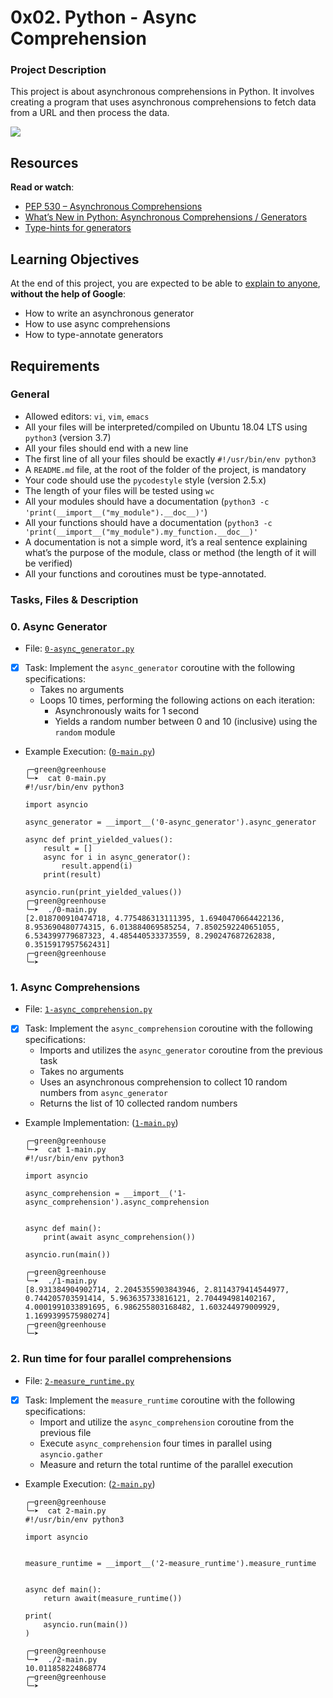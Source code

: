 # 0x02. Python - Async Comprehension
### Project Description
This project is about asynchronous comprehensions in Python. It involves creating a program that uses asynchronous comprehensions to fetch data from a URL and then process the data.

![](https://s3.amazonaws.com/alx-intranet.hbtn.io/uploads/medias/2019/12/ee85b9f67c384e29525b.png?X-Amz-Algorithm=AWS4-HMAC-SHA256&X-Amz-Credential=AKIARDDGGGOUSBVO6H7D%2F20240806%2Fus-east-1%2Fs3%2Faws4_request&X-Amz-Date=20240806T115425Z&X-Amz-Expires=86400&X-Amz-SignedHeaders=host&X-Amz-Signature=2a963d8e22b2d9669fcbb5e6a0d848a1148c9d60a26554103a64b02873f928ab)

## Resources

**Read or watch**:

- [PEP 530 – Asynchronous Comprehensions](https://peps.python.org/pep-0530/ "PEP 530 -- Asynchronous Comprehensions")
- [What’s New in Python: Asynchronous Comprehensions / Generators](https://www.blog.pythonlibrary.org/2017/02/14/whats-new-in-python-asynchronous-comprehensions-generators/ "What’s New in Python: Asynchronous Comprehensions / Generators")
- [Type-hints for generators](https://stackoverflow.com/questions/42531143/how-to-type-hint-a-generator-in-python-3 "Type-hints for generators")

## Learning Objectives

At the end of this project, you are expected to be able to [explain to anyone](https://intranet.alxswe.com/rltoken/_jK22HqiCeh5NjKJ4ZHBww "explain to anyone"), **without the help of Google**:

- How to write an asynchronous generator
- How to use async comprehensions
- How to type-annotate generators

## Requirements

### General

- Allowed editors: `vi`, `vim`, `emacs`
- All your files will be interpreted/compiled on Ubuntu 18.04 LTS using `python3` (version 3.7)
- All your files should end with a new line
- The first line of all your files should be exactly `#!/usr/bin/env python3`
- A `README.md` file, at the root of the folder of the project, is mandatory
- Your code should use the `pycodestyle` style (version 2.5.x)
- The length of your files will be tested using `wc`
- All your modules should have a documentation (`python3 -c 'print(__import__("my_module").__doc__)'`)
- All your functions should have a documentation (`python3 -c 'print(__import__("my_module").my_function.__doc__)'`
- A documentation is not a simple word, it’s a real sentence explaining what’s the purpose of the module, class or method (the length of it will be verified)
- All your functions and coroutines must be type-annotated.

### Tasks, Files & Description
### 0. Async Generator
- File: [`0-async_generator.py`](./0-async_generator.py "0-async_generator.py")
- [x] Task: Implement the `async_generator` coroutine with the following specifications:
	- Takes no arguments
	- Loops 10 times, performing the following actions on each iteration:
	    - Asynchronously waits for 1 second
	    - Yields a random number between 0 and 10 (inclusive) using the `random` module
- Example Execution: ([`0-main.py`](./0-main.py "0-main.py"))
    ```
    ╭─green@greenhouse 
    ╰─➤  cat 0-main.py 
    #!/usr/bin/env python3

    import asyncio

    async_generator = __import__('0-async_generator').async_generator

    async def print_yielded_values():
        result = []
        async for i in async_generator():
            result.append(i)
        print(result)

    asyncio.run(print_yielded_values())
    ╭─green@greenhouse 
    ╰─➤  ./0-main.py
    [2.018700910474718, 4.775486313111395, 1.6940470664422136, 8.953690480774315, 6.013884069585254, 7.8502592240651055, 6.534399779687323, 4.485440533373559, 8.290247687262838, 0.3515917957562431]
    ╭─green@greenhouse 
    ╰─➤  
    ```

### 1. Async Comprehensions
- File: [`1-async_comprehension.py`](./1-async_comprehension.py "1-async_comprehension.py")
- [x] Task: Implement the `async_comprehension` coroutine with the following specifications:
	- Imports and utilizes the `async_generator` coroutine from the previous task
	- Takes no arguments
	- Uses an asynchronous comprehension to collect 10 random numbers from `async_generator`
	- Returns the list of 10 collected random numbers
- Example Implementation: ([`1-main.py`](./1-main.py "1-main.py"))
    ```
    ╭─green@greenhouse 
    ╰─➤  cat 1-main.py
    #!/usr/bin/env python3

    import asyncio

    async_comprehension = __import__('1-async_comprehension').async_comprehension


    async def main():
        print(await async_comprehension())

    asyncio.run(main())

    ╭─green@greenhouse 
    ╰─➤  ./1-main.py 
    [8.931384904902714, 2.2045355903843946, 2.8114379414544977, 0.744205703591414, 5.963635733816121, 2.704494981402167, 4.0001991033891695, 6.986255803168482, 1.603244979009929, 1.1699399575980274]
    ╭─green@greenhouse 
    ╰─➤  
    ```

### 2. Run time for four parallel comprehensions
- File: [`2-measure_runtime.py`](./2-measure_runtime.py "2-measure_runtime.py")
- [x] Task: Implement the `measure_runtime` coroutine with the following specifications:
    - Import and utilize the `async_comprehension` coroutine from the previous file
    - Execute `async_comprehension` four times in parallel using `asyncio.gather`
    - Measure and return the total runtime of the parallel execution
- Example Execution: ([`2-main.py`](./2-main.py "2-main.py"))
    ```
    ╭─green@greenhouse 
    ╰─➤  cat 2-main.py
    #!/usr/bin/env python3

    import asyncio


    measure_runtime = __import__('2-measure_runtime').measure_runtime


    async def main():
        return await(measure_runtime())

    print(
        asyncio.run(main())
    )

    ╭─green@greenhouse 
    ╰─➤  ./2-main.py
    10.011858224868774
    ╭─green@greenhouse 
    ╰─➤  
    ```
